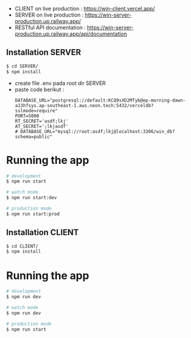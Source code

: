 - CLIENT on live production : https://win-client.vercel.app/
- SERVER on live production : https://win-server-production.up.railway.app/
- RESTful API documentation : https://win-server-production.up.railway.app/api/documentation


## Installation SERVER

```bash
$ cd SERVER/
$ npm install
```

- create file .env pada root dir SERVER
- paste code berikut :
  ```
  DATABASE_URL="postgresql://default:KCQ9sXD2MTyb@ep-morning-dawn-a13hfsys.ap-southeast-1.aws.neon.tech:5432/verceldb?sslmode=require"
  PORT=5000
  RT_SECRET='asdf;lkj'
  AT_SECRET=';lkjasdf'
  # DATABASE_URL="mysql://root:asdf;lkj@localhost:3306/win_db?schema=public"
  
  ```

# Running the app

```bash
# development
$ npm run start

# watch mode
$ npm run start:dev

# production mode
$ npm run start:prod
```

## Installation CLIENT

```bash
$ cd CLIENT/
$ npm install
```

# Running the app

```bash
# development
$ npm run dev

# watch mode
$ npm run dev

# production mode
$ npm run start
```
